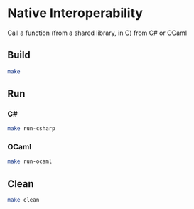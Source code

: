 # Native Interoperability

Call a function (from a shared library, in C) from C# or OCaml

## Build

```bash
make
```

## Run

### C#

```bash
make run-csharp
```

### OCaml

```bash
make run-ocaml
```

## Clean

```bash
make clean
```
